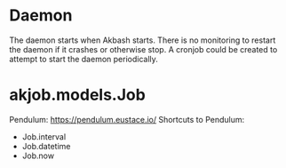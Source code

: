 # Daemon
The daemon starts when Akbash starts. There is no monitoring to restart the daemon if it crashes or otherwise stop. A cronjob could be created to attempt to start the daemon periodically.
# akjob.models.Job
Pendulum: https://pendulum.eustace.io/
Shortcuts to Pendulum:
* Job.interval
* Job.datetime
* Job.now